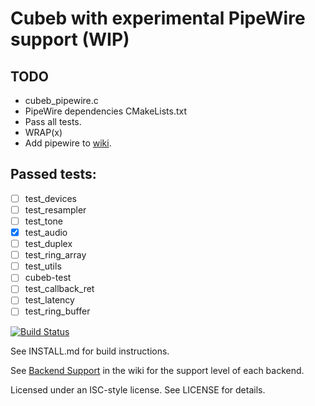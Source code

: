 # Cubeb with experimental PipeWire support (WIP)
## TODO
- cubeb_pipewire.c
- PipeWire dependencies CMakeLists.txt
- Pass all tests.
- WRAP(x)
- Add pipewire to [wiki](https://github.com/mozilla/cubeb/wiki/Backend-Support).
## Passed tests:
- [ ] test_devices
- [ ] test_resampler
- [ ] test_tone
- [x] test_audio
- [ ] test_duplex
- [ ] test_ring_array
- [ ] test_utils
- [ ] cubeb-test
- [ ] test_callback_ret
- [ ] test_latency
- [ ] test_ring_buffer

[![Build Status](https://github.com/mozilla/cubeb/actions/workflows/build.yml/badge.svg)](https://github.com/mozilla/cubeb/actions/workflows/build.yml)

See INSTALL.md for build instructions.

See [Backend Support](https://github.com/mozilla/cubeb/wiki/Backend-Support) in the wiki for the support level of each backend.

Licensed under an ISC-style license.  See LICENSE for details.
